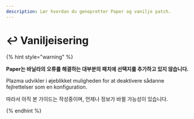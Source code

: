 ```yaml
---
description: Lær hvordan du genopretter Paper og vanilje patch.
---
```


# ↩️ Vaniljeisering

{% hint style="warning" %}

**Paper는 바닐라의 오류를 해결하는 대부분의 패치에 선택지를 추가하고 있지 않습니다.**

Plazma udvikler i øjeblikket muligheden for at deaktivere sådanne fejlrettelser som en konfiguration.

따라서 아직 본 가이드는 작성중이며, 언제나 정보가 바뀔 가능성이 있습니다.

{% endhint %}
